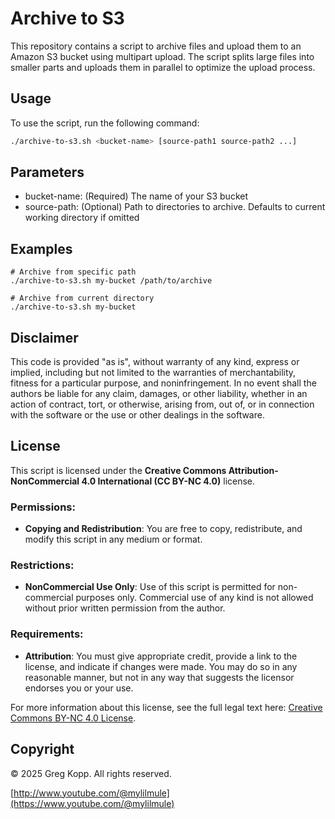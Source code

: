 # Archive to S3

This repository contains a script to archive files and upload them to an Amazon S3 bucket using multipart upload. The script splits large files into smaller parts and uploads them in parallel to optimize the upload process.

## Usage

To use the script, run the following command:

```sh
./archive-to-s3.sh <bucket-name> [source-path1 source-path2 ...]
```

## Parameters

- bucket-name: (Required) The name of your S3 bucket
- source-path: (Optional) Path to directories to archive. Defaults to current working directory if omitted

## Examples

```
# Archive from specific path
./archive-to-s3.sh my-bucket /path/to/archive

# Archive from current directory
./archive-to-s3.sh my-bucket
```

## Disclaimer

This code is provided "as is", without warranty of any kind, express or implied, including but not limited to the warranties of merchantability, fitness for a particular purpose, and noninfringement. In no event shall the authors be liable for any claim, damages, or other liability, whether in an action of contract, tort, or otherwise, arising from, out of, or in connection with the software or the use or other dealings in the software.

## License

This script is licensed under the **Creative Commons Attribution-NonCommercial 4.0 International (CC BY-NC 4.0)** license.

### Permissions:

- **Copying and Redistribution**: You are free to copy, redistribute, and modify this script in any medium or format.

### Restrictions:

- **NonCommercial Use Only**: Use of this script is permitted for non-commercial purposes only. Commercial use of any kind is not allowed without prior written permission from the author.

### Requirements:

- **Attribution**: You must give appropriate credit, provide a link to the license, and indicate if changes were made. You may do so in any reasonable manner, but not in any way that suggests the licensor endorses you or your use.

For more information about this license, see the full legal text here: [Creative Commons BY-NC 4.0 License](https://creativecommons.org/licenses/by-nc/4.0/).

## Copyright

© 2025 Greg Kopp. All rights reserved.

[http://www.youtube.com/@mylilmule](https://www.youtube.com/@mylilmule)
